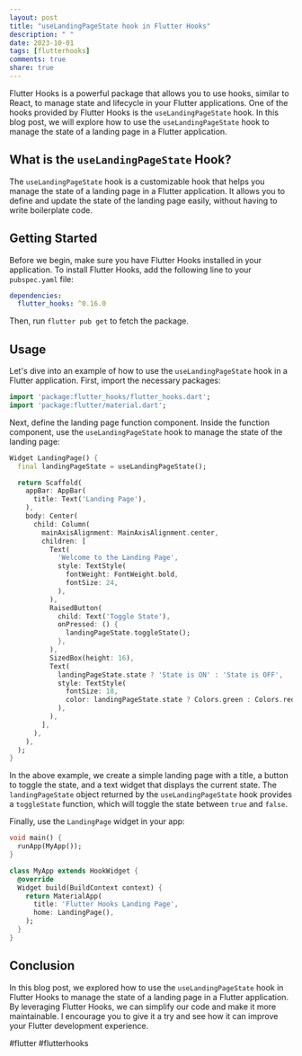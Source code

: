 ```yaml
---
layout: post
title: "useLandingPageState hook in Flutter Hooks"
description: " "
date: 2023-10-01
tags: [flutterhooks]
comments: true
share: true
---
```


Flutter Hooks is a powerful package that allows you to use hooks, similar to React, to manage state and lifecycle in your Flutter applications. One of the hooks provided by Flutter Hooks is the `useLandingPageState` hook. In this blog post, we will explore how to use the `useLandingPageState` hook to manage the state of a landing page in a Flutter application.

## What is the `useLandingPageState` Hook?

The `useLandingPageState` hook is a customizable hook that helps you manage the state of a landing page in a Flutter application. It allows you to define and update the state of the landing page easily, without having to write boilerplate code.

## Getting Started

Before we begin, make sure you have Flutter Hooks installed in your application. To install Flutter Hooks, add the following line to your `pubspec.yaml` file:

```yaml
dependencies:
  flutter_hooks: ^0.16.0
```

Then, run `flutter pub get` to fetch the package.

## Usage

Let's dive into an example of how to use the `useLandingPageState` hook in a Flutter application. First, import the necessary packages:

```dart
import 'package:flutter_hooks/flutter_hooks.dart';
import 'package:flutter/material.dart';
```

Next, define the landing page function component. Inside the function component, use the `useLandingPageState` hook to manage the state of the landing page:

```dart
Widget LandingPage() {
  final landingPageState = useLandingPageState();

  return Scaffold(
    appBar: AppBar(
      title: Text('Landing Page'),
    ),
    body: Center(
      child: Column(
        mainAxisAlignment: MainAxisAlignment.center,
        children: [
          Text(
            'Welcome to the Landing Page',
            style: TextStyle(
              fontWeight: FontWeight.bold,
              fontSize: 24,
            ),
          ),
          RaisedButton(
            child: Text('Toggle State'),
            onPressed: () {
              landingPageState.toggleState();
            },
          ),
          SizedBox(height: 16),
          Text(
            landingPageState.state ? 'State is ON' : 'State is OFF',
            style: TextStyle(
              fontSize: 18,
              color: landingPageState.state ? Colors.green : Colors.red,
            ),
          ),
        ],
      ),
    ),
  );
}
```

In the above example, we create a simple landing page with a title, a button to toggle the state, and a text widget that displays the current state. The `landingPageState` object returned by the `useLandingPageState` hook provides a `toggleState` function, which will toggle the state between `true` and `false`.

Finally, use the `LandingPage` widget in your app:

```dart
void main() {
  runApp(MyApp());
}

class MyApp extends HookWidget {
  @override
  Widget build(BuildContext context) {
    return MaterialApp(
      title: 'Flutter Hooks Landing Page',
      home: LandingPage(),
    );
  }
}
```

## Conclusion

In this blog post, we explored how to use the `useLandingPageState` hook in Flutter Hooks to manage the state of a landing page in a Flutter application. By leveraging Flutter Hooks, we can simplify our code and make it more maintainable. I encourage you to give it a try and see how it can improve your Flutter development experience.

#flutter #flutterhooks